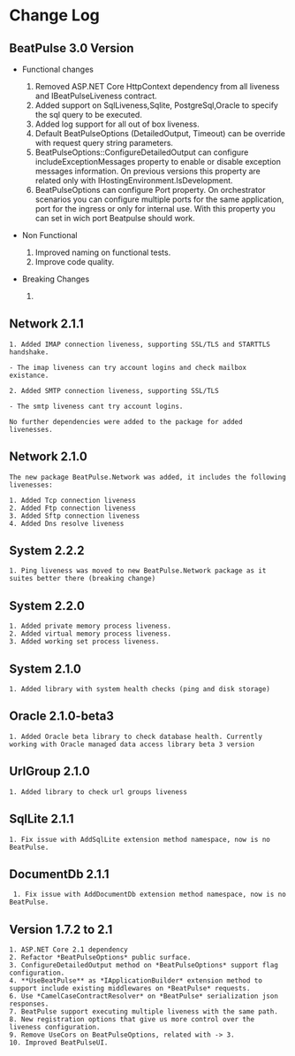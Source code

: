 # Change Log

## BeatPulse 3.0 Version

- Functional changes

    1. Removed ASP.NET Core HttpContext dependency from all liveness and IBeatPulseLiveness contract.
    2. Added support on SqlLiveness,Sqlite, PostgreSql,Oracle to specify the sql query to be executed.
    3. Added log support for all out of box liveness.
    4. Default BeatPulseOptions (DetailedOutput, Timeout) can be override with request query string parameters.
    5. BeatPulseOptions::ConfigureDetailedOutput can configure includeExceptionMessages property to enable or disable exception messages information. On previous versions this property are related only with IHostingEnvironment.IsDevelopment.
    6. BeatPulseOptions can configure Port property. On orchestrator scenarios you can configure multiple ports for the same application, port for the ingress or only for internal use. With this property you can set in wich port Beatpulse should work. 

- Non Functional

    1. Improved naming on functional tests.
    2. Improve code quality.

- Breaking Changes

    1.

## Network 2.1.1

    1. Added IMAP connection liveness, supporting SSL/TLS and STARTTLS handshake.

    - The imap liveness can try account logins and check mailbox
    existance.

    2. Added SMTP connection liveness, supporting SSL/TLS

    - The smtp liveness cant try account logins.

    No further dependencies were added to the package for added livenesses.

## Network 2.1.0
    The new package BeatPulse.Network was added, it includes the following livenesses:

    1. Added Tcp connection liveness
    2. Added Ftp connection liveness
    3. Added Sftp connection liveness
    4. Added Dns resolve liveness
    
## System 2.2.2
    1. Ping liveness was moved to new BeatPulse.Network package as it suites better there (breaking change)

## System 2.2.0
    1. Added private memory process liveness.
    2. Added virtual memory process liveness.
    3. Added working set process liveness.

## System 2.1.0
    1. Added library with system health checks (ping and disk storage)

## Oracle 2.1.0-beta3
    1. Added Oracle beta library to check database health. Currently working with Oracle managed data access library beta 3 version

## UrlGroup 2.1.0
    1. Added library to check url groups liveness

## SqlLite 2.1.1
    1. Fix issue with AddSqlLite extension method namespace, now is no BeatPulse.

## DocumentDb 2.1.1
     1. Fix issue with AddDocumentDb extension method namespace, now is no BeatPulse.

## Version 1.7.2 to 2.1

    1. ASP.NET Core 2.1 dependency
    2. Refactor *BeatPulseOptions* public surface.
    3. ConfigureDetailedOutput method on *BeatPulseOptions* support flag configuration.
    4. **UseBeatPulse** as *IApplicationBuilder* extension method to support include existing middlewares on *BeatPulse* requests.
    6. Use *CamelCaseContractResolver* on *BeatPulse* serialization json responses.
    7. BeatPulse support executing multiple liveness with the same path.
    8. New registration options that give us more control over the liveness configuration.
    9. Remove UseCors on BeatPulseOptions, related with -> 3.
    10. Improved BeatPulseUI.